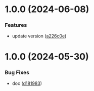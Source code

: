# 1.0.0 (2024-06-08)


### Features

* update version ([a226c0e](https://github.com/tiavina-mika/check-password-complexity/commit/a226c0ee618fa18c19fcc0591876fa05eff9476e))

# 1.0.0 (2024-05-30)


### Bug Fixes

* doc ([d181983](https://github.com/tiavina-mika/check-password-complexity/commit/d18198359bd8605ee896d6606706462d863ced9b))
